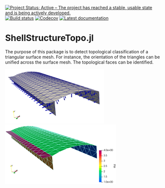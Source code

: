 [![Project Status: Active – The project has reached a stable, usable state and is being actively developed.](http://www.repostatus.org/badges/latest/active.svg)](http://www.repostatus.org/#active)
[![Build status](https://github.com/PetrKryslUCSD/ShellStructureTopo.jl/workflows/CI/badge.svg)](https://github.com/PetrKryslUCSD/ShellStructureTopo.jl/actions)
[![Codecov](https://codecov.io/gh/PetrKryslUCSD/ShellStructureTopo.jl/branch/master/graph/badge.svg)](https://codecov.io/gh/PetrKryslUCSD/ShellStructureTopo.jl)
[![Latest documentation](https://img.shields.io/badge/docs-latest-blue.svg)](https://petrkryslucsd.github.io/ShellStructureTopo.jl/dev)

# ShellStructureTopo.jl

The purpose of this package is to detect topological classification of a
triangular surface mesh. For instance, the orientation of the triangles can be
unified across the surface mesh. The topological faces can be identified.

![Sample of unified normals](sample_normals50.png)
![Sample of detected topological faces](sample_topology50.png)

